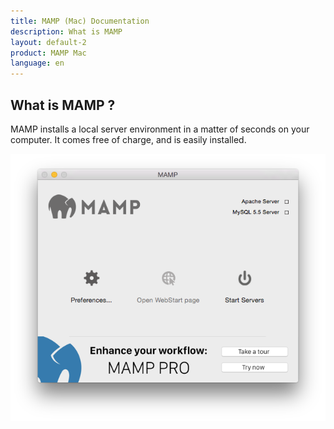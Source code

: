 ```yaml
---
title: MAMP (Mac) Documentation
description: What is MAMP 
layout: default-2
product: MAMP Mac
language: en
---
```


## What is MAMP ? 

MAMP installs a local server environment in a matter of seconds on your computer. It comes free of charge, and is easily installed.

![MAMP](MAMP.png)


